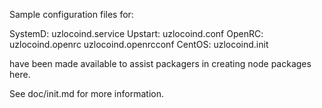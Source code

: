 Sample configuration files for:

SystemD: uzlocoind.service
Upstart: uzlocoind.conf
OpenRC:  uzlocoind.openrc
         uzlocoind.openrcconf
CentOS:  uzlocoind.init

have been made available to assist packagers in creating node packages here.

See doc/init.md for more information.
